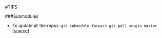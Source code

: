 #TIPS

###Submodules
- To update all the repos: `git submodule foreach git pull origin master` [[source](http://stackoverflow.com/questions/1030169/git-easy-way-pull-latest-of-all-submodules)] 
